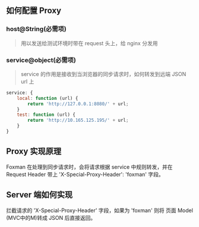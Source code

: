 ## 如何配置 Proxy

### host@String(必需项)
> 用以发送给测试环境时带在 request 头上，给 nginx 分发用

### service@object(必需项)
> service 的作用是接收到当浏览器的同步请求时，如何转发到远端 JSON url 上
```js
service: {
    local: function (url) {
        return 'http://127.0.0.1:8080/' + url;
    }
    test: function (url) {
        return 'http://10.165.125.195/' + url;
    }
}
```

## Proxy 实现原理
Foxman 在处理到同步请求时，会将请求根据 service 中规则转发，并在 Request Header 带上 'X-Special-Proxy-Header': 'foxman' 字段。

## Server 端如何实现
拦截请求的 'X-Special-Proxy-Header' 字段，如果为 'foxman' 则将 页面 Model (MVC中的M)转成 JSON 后直接返回。
